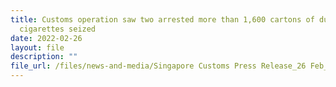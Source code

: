 ```yaml
---
title: Customs operation saw two arrested more than 1,600 cartons of duty unpaid
  cigarettes seized
date: 2022-02-26
layout: file
description: ""
file_url: /files/news-and-media/Singapore Customs Press Release_26 Feb_Final.pdf
---
```

